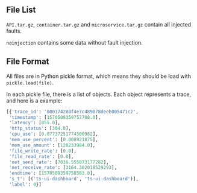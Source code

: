 ##  File List

`API.tar.gz`, `container.tar.gz` and `microservice.tar.gz` contain all injected faults.

`noinjection` contains some data without fault injection.



## File Format

All files are in Python pickle format, which means they should be load with `pickle.load(file)`.

In each pickle file, there is a list of objects. Each object represents a trace, and here is a example:

``` python
[{'trace_id': '000174280f4e7c489078deeb005471c2',
 'timestamp': [1570509359757708.0],
 'latency': [855.0],
 'http_status': [304.0],
 'cpu_use': [0.07737251774500982],
 'mem_use_percent': [0.008921875],
 'mem_use_amount': [120233984.0],
 'file_write_rate': [0.0],
 'file_read_rate': [0.0],
 'net_send_rate': [7036.555073177282],
 'net_receive_rate': [3164.302018529293],
 'endtime': [1570509359758563.0],
 's_t': [('ts-ui-dashboard', 'ts-ui-dashboard')],
 'label': 0}]
```

